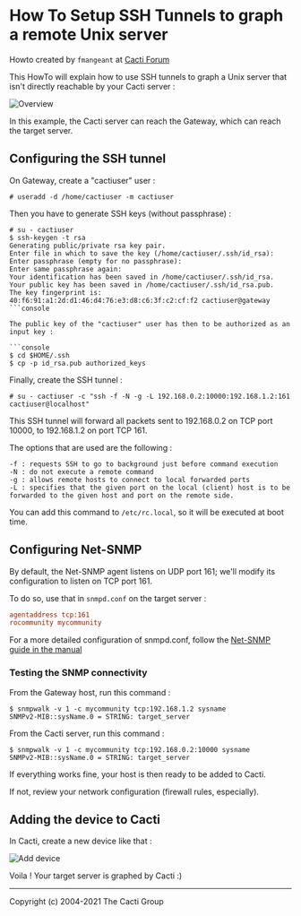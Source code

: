 # How To Setup SSH Tunnels to graph a remote Unix server

Howto created by `fmangeant` at [Cacti
Forum](http://forums.cacti.net/viewtopic.php?t=24960)

This HowTo will explain how to use SSH tunnels to graph a Unix server that
isn't directly reachable by your Cacti server :

![Overview](images/device-templates-ssh-tunnel.png)

In this example, the Cacti server can reach the Gateway, which can reach the
target server.

## Configuring the SSH tunnel

On Gateway, create a "cactiuser" user :

```console
# useradd -d /home/cactiuser -m cactiuser
```

Then you have to generate SSH keys (without passphrase) :

```console
# su - cactiuser
$ ssh-keygen -t rsa
Generating public/private rsa key pair.
Enter file in which to save the key (/home/cactiuser/.ssh/id_rsa):
Enter passphrase (empty for no passphrase):
Enter same passphrase again:
Your identification has been saved in /home/cactiuser/.ssh/id_rsa.
Your public key has been saved in /home/cactiuser/.ssh/id_rsa.pub.
The key fingerprint is:
40:f6:91:a1:2d:d1:46:d4:76:e3:d8:c6:3f:c2:cf:f2 cactiuser@gateway
```console

The public key of the "cactiuser" user has then to be authorized as an input key :

```console
$ cd $HOME/.ssh
$ cp -p id_rsa.pub authorized_keys
```

Finally, create the SSH tunnel :

```console
# su - cactiuser -c "ssh -f -N -g -L 192.168.0.2:10000:192.168.1.2:161 cactiuser@localhost"
```

This SSH tunnel will forward all packets sent to 192.168.0.2 on TCP port 10000,
to 192.168.1.2 on port TCP 161.

The options that are used are the following :

```shell
-f : requests SSH to go to background just before command execution
-N : do not execute a remote command
-g : allows remote hosts to connect to local forwarded ports
-L : specifies that the given port on the local (client) host is to be forwarded to the given host and port on the remote side.
```

You can add this command to `/etc/rc.local`, so it will be executed at boot time.

## Configuring Net-SNMP

By default, the Net-SNMP agent listens on UDP port 161; we'll modify its
configuration to listen on TCP port 161.

To do so, use that in `snmpd.conf` on the target server :

```ini
agentaddress tcp:161
rocommunity mycommunity
```

For a more detailed configuration of snmpd.conf, follow the [Net-SNMP guide in
the
manual](https://docs.cacti.net/manual:087:1_installation.1_install_unix.4_configure_snmp)

### Testing the SNMP connectivity

From the Gateway host, run this command :

```console
$ snmpwalk -v 1 -c mycommunity tcp:192.168.1.2 sysname
SNMPv2-MIB::sysName.0 = STRING: target_server
```

From the Cacti server, run this command :

```console
$ snmpwalk -v 1 -c mycommunity tcp:192.168.0.2:10000 sysname
SNMPv2-MIB::sysName.0 = STRING: target_server
```

If everything works fine, your host is then ready to be added to Cacti.

If not, review your network configuration (firewall rules, especially).

## Adding the device to Cacti

In Cacti, create a new device like that :

![Add device](images/device-templates-ssh-add-device.png)

Voila ! Your target server is graphed by Cacti :)

---
Copyright (c) 2004-2021 The Cacti Group
